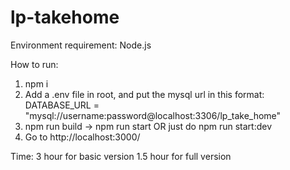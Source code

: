 # lp-takehome

Environment requirement: Node.js

How to run:

1. npm i
2. Add a .env file in root, and put the mysql url in this format:
   DATABASE_URL = "mysql://username:password@localhost:3306/lp_take_home"
3. npm run build -> npm run start OR just do npm run start:dev
4. Go to http://localhost:3000/

Time:
3 hour for basic version
1.5 hour for full version

